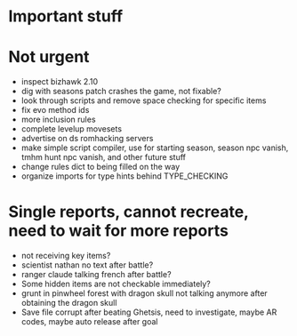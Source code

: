 # Important stuff

# Not urgent

- inspect bizhawk 2.10
- dig with seasons patch crashes the game, not fixable?
- look through scripts and remove space checking for specific items
- fix evo method ids
- more inclusion rules
- complete levelup movesets
- advertise on ds romhacking servers
- make simple script compiler, use for starting season, season npc vanish, tmhm hunt npc vanish, and other future stuff
- change rules dict to being filled on the way
- organize imports for type hints behind TYPE_CHECKING

# Single reports, cannot recreate, need to wait for more reports

- not receiving key items?
- scientist nathan no text after battle?
- ranger claude talking french after battle?
- Some hidden items are not checkable immediately?
- grunt in pinwheel forest with dragon skull not talking anymore after obtaining the dragon skull
- Save file corrupt after beating Ghetsis, need to investigate, maybe AR codes, maybe auto release after goal
